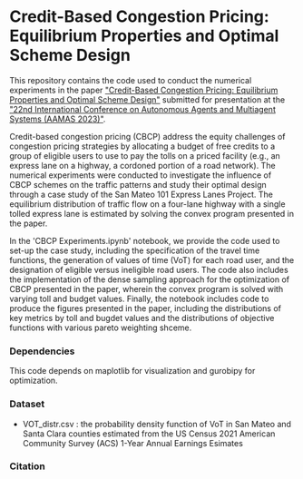 # Credit-Based Congestion Pricing: Equilibrium Properties and Optimal Scheme Design

This repository contains the code used to conduct the numerical experiments in the paper ["Credit-Based Congestion Pricing: Equilibrium Properties and Optimal Scheme Design"](https://arxiv.org/...) submitted for presentation at the ["22nd International Conference
on Autonomous Agents and Multiagent Systems (AAMAS 2023)"](https://aamas2023.soton.ac.uk).

Credit-based congestion pricing (CBCP) address the equity challenges of congestion pricing strategies by allocating a budget of free credits to a group of eligible users to use to pay the tolls on a priced facility (e.g., an express lane on a highway, a cordoned portion of a road network). The numerical experiments were conducted to investigate the influence of CBCP schemes on the traffic patterns and study their optimal design through a case study of the San Mateo 101 Express Lanes Project. The equilibrium distribution of traffic flow on a four-lane highway with a single tolled express lane is estimated by solving the convex program presented in the paper. 

In the 'CBCP Experiments.ipynb' notebook, we provide the code used to set-up the case study, including the specification of the travel time functions, the generation of values of time (VoT) for each road user, and the designation of eligible versus ineligible road users. The code also includes the implementation of the dense sampling approach for the optimization of CBCP presented in the paper, wherein the convex program is solved with varying toll and budget values. Finally, the notebook includes code to produce the figures presented in the paper, including the distributions of key metrics by toll and bugdet values and the distributions of objective functions with various pareto weighting shceme.

### Dependencies
This code depends on maplotlib for visualization and gurobipy for optimization.

### Dataset
* VOT_distr.csv : the probability density function of VoT in San Mateo and Santa Clara counties estimated from the US Census 2021 American Community Survey (ACS) 1-Year Annual Earnings Esimates

### Citation
